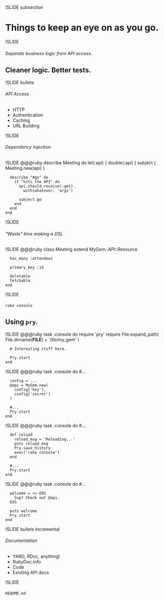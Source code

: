 !SLIDE subsection
# Things to keep an eye on as you go.

!SLIDE
###### Separate business logic from API access.
## Cleaner logic. Better tests.

!SLIDE bullets
###### API Access

* HTTP
* Authentication
* Caching
* URL Building

!SLIDE
###### Dependency Injection

!SLIDE
    @@@ruby
    describe Meeting do
      let(:api) { double(:api) }
      subject { Meeting.new(api) }

      describe "#go" do
        it "hits the API" do
          api.should_receive(:get).
            with(whatever: 'args')

          subject.go
        end
      end
    end

!SLIDE
###### "Waste" time making a DSL

!SLIDE
    @@@ruby
    class Meeting
      extend MyGem::API::Resource

      has_many :attendees

      primary_key :id

      deletable
      fetchable
    end

!SLIDE
###### `rake console`
## Using `pry`.

!SLIDE
    @@@ruby
    task :console do
      require 'pry'
      require File.expand_path(
        File.dirname(__FILE__) +
        '/lib/my_gem'
      )

      # Interesting stuff here.

      Pry.start
    end

!SLIDE
    @@@ruby
    task :console do
      #...

      config = ...
      @api = MyGem.new(
        config['key'],
        config['secret']
      )

      #...
      Pry.start
    end

!SLIDE
    @@@ruby
    task :console do
      #...

      def reload
        reload_msg = 'Reloading...'
        puts reload_msg
        Pry.save_history
        exec('rake console')
      end

      #...
      Pry.start
    end

!SLIDE
    @@@ruby
    task :console do
      #...

      welcome = <<-EOS
        Sup? Check out @api.
      EOS

      puts welcome
      Pry.start
    end

!SLIDE bullets incremental
###### Documentation

* YARD, RDoc, anything!
* RubyDoc.info
* Code
* Existing API docs

!SLIDE
###### `README.md`
